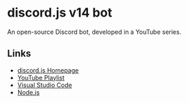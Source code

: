 # discord.js v14 bot

An open-source Discord bot, developed in a YouTube series.

## Links
- [discord.js Homepage](https://discord.js.org)
- [YouTube Playlist](https://youtube.com/playlist?list=PLIyfGwNKOLhQH1BUUWVwlmUT_zgoWrM4_&si=7jD8t_RRGW0HeA-w)
- [Visual Studio Code](https://code.visualstudio.com)
- [Node.js](https://nodejs.org)

